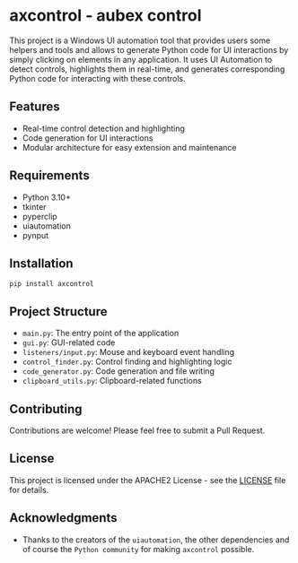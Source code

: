 # axcontrol - aubex control

This project is a Windows UI automation tool that provides users some helpers and tools and allows to generate Python code for UI interactions by simply clicking on elements in any application. It uses UI Automation to detect controls, highlights them in real-time, and generates corresponding Python code for interacting with these controls.

## Features

- Real-time control detection and highlighting
- Code generation for UI interactions
- Modular architecture for easy extension and maintenance

## Requirements

- Python 3.10+
- tkinter
- pyperclip
- uiautomation
- pynput

## Installation

`pip install axcontrol` 

## Project Structure

- `main.py`: The entry point of the application
- `gui.py`: GUI-related code
- `listeners/input.py`: Mouse and keyboard event handling
- `control_finder.py`: Control finding and highlighting logic
- `code_generator.py`: Code generation and file writing
- `clipboard_utils.py`: Clipboard-related functions

## Contributing

Contributions are welcome! Please feel free to submit a Pull Request.

## License

This project is licensed under the APACHE2 License - see the [LICENSE](LICENSE) file for details.

## Acknowledgments

- Thanks to the creators of the `uiautomation`, the other dependencies and of course the `Python community` for making `axcontrol` possible.
